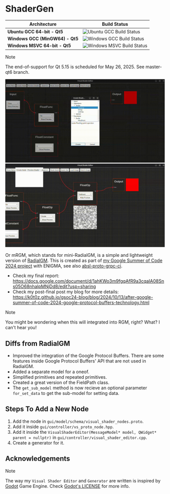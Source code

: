 # ShaderGen

<table>
  <thead>
    <tr>
      <th>Architecture</th>
      <th>Build Status</th>
    </tr>
  </thead>
  <tbody>
    <tr>
      <td><strong>Ubuntu GCC 64-bit - Qt5</strong></td>
      <td><img src="https://github.com/k0T0z/shader-gen/actions/workflows/ubuntu_gcc.yml/badge.svg" alt="Ubuntu GCC Build Status"></td>
    </tr>
    <tr>
      <td><strong>Windows GCC (MinGW64) - Qt5</strong></td>
      <td><img src="https://github.com/k0T0z/shader-gen/actions/workflows/windows_gcc.yml/badge.svg" alt="Windows GCC Build Status"></td>
    </tr>
    <tr>
      <td><strong>Windows MSVC 64-bit - Qt5</strong></td>
      <td><img src="https://github.com/k0T0z/shader-gen/actions/workflows/windows.yml/badge.svg" alt="Windows MSVC Build Status"></td>
    </tr>
  </tbody>
</table>

> [!NOTE]  
> The end-of-support for Qt 5.15 is scheduled for May 26, 2025. See master-qt6 branch.

![ShaderGen Graph Implementation](./shader-gen-graph-implementation.gif)
![ShaderGen Dynamic Rendering](./shader-gen-dynamic-rendering.gif)

Or mRGM, which stands for mini-RadialGM, is a simple and lightweight version of [RadialGM](https://github.com/enigma-dev/RadialGM). This is created as part of [my Google Summer of Code 2024 project](https://summerofcode.withgoogle.com/archive/2024/projects/wYTZuQbA) with ENIGMA, see also [absl-proto-grpc-ci](https://github.com/k0T0z/absl-proto-grpc-ci).

- Check my final report: https://docs.google.com/document/d/1ahKWo3m9fgqAfR9a3cqaIA08Sns05O68nhalpMNjDd8/edit?usp=sharing
- Check my post-final post my blog for more details: https://k0t0z.github.io/gsoc24-blog/blog/2024/10/13/after-google-summer-of-code-2024-google-protocol-buffers-technology.html

> [!NOTE]  
> You might be wondering when this will integrated into RGM, right? What? I can't hear you!

## Diffs from RadialGM

- Improved the integration of the Google Protocol Buffers. There are some features inside Google Protocol Buffers' API that are not used in RadialGM.
- Added a separate model for a oneof.
- Simplified primitives and repeated primitives.
- Created a great version of the FieldPath class.
- The `get_sub_model` method is now recieve an optional parameter `for_set_data` to get the sub-model for setting data.

## Steps To Add a New Node

1. Add the node in `gui/model/schema/visual_shader_nodes.proto`.
2. Add it inside `gui/controller/vs_proto_node.hpp`.
3. Add it inside the `VisualShaderEditor(MessageModel* model, QWidget* parent = nullptr)` in `gui/controller/visual_shader_editor.cpp`.
4. Create a generator for it.

## Acknowledgements

> [!NOTE]
> The way my ``Visual Shader Editor`` and ``Generator`` are written is inspired by [Godot](https://github.com/godotengine/godot) Game Engine. Check [Godot's LICENSE](https://github.com/godotengine/godot/blob/master/LICENSE.txt) for more info.
